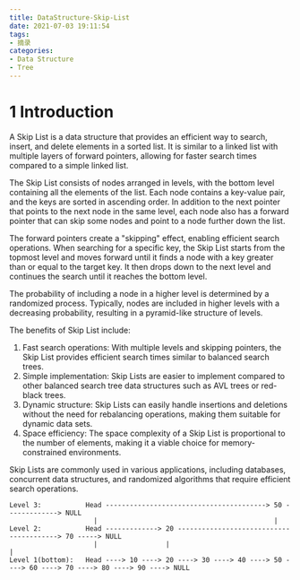 ```yaml
---
title: DataStructure-Skip-List
date: 2021-07-03 19:11:54
tags: 
- 摘录
categories: 
- Data Structure
- Tree
---
```


<!--more-->

# 1 Introduction

A Skip List is a data structure that provides an efficient way to search, insert, and delete elements in a sorted list. It is similar to a linked list with multiple layers of forward pointers, allowing for faster search times compared to a simple linked list.

The Skip List consists of nodes arranged in levels, with the bottom level containing all the elements of the list. Each node contains a key-value pair, and the keys are sorted in ascending order. In addition to the next pointer that points to the next node in the same level, each node also has a forward pointer that can skip some nodes and point to a node further down the list.

The forward pointers create a "skipping" effect, enabling efficient search operations. When searching for a specific key, the Skip List starts from the topmost level and moves forward until it finds a node with a key greater than or equal to the target key. It then drops down to the next level and continues the search until it reaches the bottom level.

The probability of including a node in a higher level is determined by a randomized process. Typically, nodes are included in higher levels with a decreasing probability, resulting in a pyramid-like structure of levels.

The benefits of Skip List include:

1. Fast search operations: With multiple levels and skipping pointers, the Skip List provides efficient search times similar to balanced search trees.
1. Simple implementation: Skip Lists are easier to implement compared to other balanced search tree data structures such as AVL trees or red-black trees.
1. Dynamic structure: Skip Lists can easily handle insertions and deletions without the need for rebalancing operations, making them suitable for dynamic data sets.
1. Space efficiency: The space complexity of a Skip List is proportional to the number of elements, making it a viable choice for memory-constrained environments.

Skip Lists are commonly used in various applications, including databases, concurrent data structures, and randomized algorithms that require efficient search operations.

```
Level 3:           Head ----------------------------------------> 50 -------------> NULL
                     |                                            |
Level 2:           Head -------------> 20 ----------------------------------------> 70 -----> NULL
                     |                 |                                             |
Level 1(bottom):   Head ----> 10 ----> 20 ----> 30 ----> 40 ----> 50 ----> 60 ----> 70 ----> 80 ----> 90 ----> NULL
```
